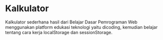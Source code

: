 # Kalkulator
Kalkulator sederhana hasil dari Belajar Dasar Pemrograman Web menggunakan platform edukasi teknologi yaitu dicoding, kemudian belajar tentang cara kerja localStorage dan sessionStorage.
